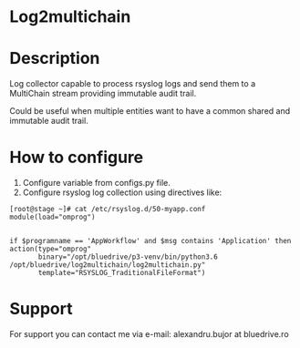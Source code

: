 # Log2multichain

# Description

Log collector capable to process rsyslog logs and send them to a MultiChain stream providing immutable audit trail.

Could be useful when multiple entities want to have a common shared and immutable audit trail.

# How to configure


1. Configure variable from configs.py file.
2. Configure rsyslog log collection using directives like:

```
[root@stage ~]# cat /etc/rsyslog.d/50-myapp.conf 
module(load="omprog")


if $programname == 'AppWorkflow' and $msg contains 'Application' then action(type="omprog"
       binary="/opt/bluedrive/p3-venv/bin/python3.6 /opt/bluedrive/log2multichain/log2multichain.py"
       template="RSYSLOG_TraditionalFileFormat")

```

# Support
For support you can contact me via e-mail: alexandru.bujor at bluedrive.ro
